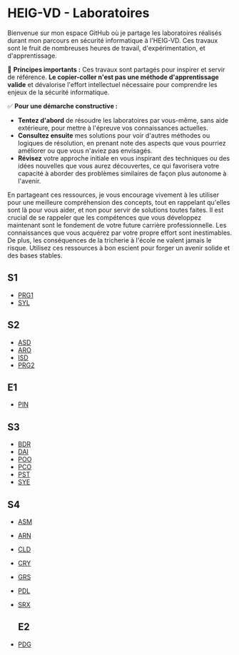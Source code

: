 # HEIG-VD - Laboratoires

Bienvenue sur mon espace GitHub où je partage les laboratoires réalisés durant mon parcours en sécurité informatique à l'HEIG-VD. Ces travaux sont le fruit de nombreuses heures de travail, d'expérimentation, et d'apprentissage.

🚫 **Principes importants :**
Ces travaux sont partagés pour inspirer et servir de référence. **Le copier-coller n'est pas une méthode d'apprentissage valide** et dévalorise l'effort intellectuel nécessaire pour comprendre les enjeux de la sécurité informatique.

✅ **Pour une démarche constructive :**
- **Tentez d'abord** de résoudre les laboratoires par vous-même, sans aide extérieure, pour mettre à l'épreuve vos connaissances actuelles.
- **Consultez ensuite** mes solutions pour voir d'autres méthodes ou logiques de résolution, en prenant note des aspects que vous pourriez améliorer ou que vous n'aviez pas envisagés.
- **Révisez** votre approche initiale en vous inspirant des techniques ou des idées nouvelles que vous aurez découvertes, ce qui favorisera votre capacité à aborder des problèmes similaires de façon plus autonome à l'avenir.

En partageant ces ressources, je vous encourage vivement à les utiliser pour une meilleure compréhension des concepts, tout en rappelant qu'elles sont là pour vous aider, et non pour servir de solutions toutes faites. Il est crucial de se rappeler que les compétences que vous développez maintenant sont le fondement de votre future carrière professionnelle. Les connaissances que vous acquérez par votre propre effort sont inestimables. De plus, les conséquences de la tricherie à l'école ne valent jamais le risque. Utilisez ces ressources à bon escient pour forger un avenir solide et des bases stables.

## S1

- [PRG1](https://github.com/HEIG-VD-AM/PRG1-21-22)
- [SYL](https://github.com/HEIG-VD-AM/SYL-21-22)

## S2

- [ASD](https://github.com/HEIG-VD-AM/ASD-21-22)
- [ARO](https://github.com/HEIG-VD-AM/ARO-21-22)
- [ISD](https://github.com/HEIG-VD-AM/ISD-21-22)
- [PRG2](https://github.com/HEIG-VD-AM/PRG2-21-22)

## E1

- [PIN](https://github.com/HEIG-VD-AM/PIN-21-22)

## S3

- [BDR](https://github.com/HEIG-VD-AM/BDR-22-23)
- [DAI](https://github.com/HEIG-VD-AM/DAI-22-23)
- [POO](https://github.com/HEIG-VD-AM/POO-22-23)
- [PCO](https://github.com/HEIG-VD-AM/PCO-22-23)
- [PST](https://github.com/HEIG-VD-AM/PST-22-23)
- [SYE](https://github.com/HEIG-VD-AM/SYE-22-23)

## S4

- [ASM](https://github.com/HEIG-VD-AM/ASM-22-23)
- [ARN](https://github.com/HEIG-VD-AM/ARN-22-23)
- [CLD](https://github.com/HEIG-VD-AM/CLD-22-23)
- [CRY](https://github.com/HEIG-VD-AM/CRY-22-23)
- [GRS](https://github.com/HEIG-VD-AM/GRS-22-23)
- [PDL](https://github.com/HEIG-VD-AM/PDL-22-23)
- [SRX](https://github.com/HEIG-VD-AM/SRX-22-23)

  ## E2

- [PDG](https://github.com/Duck-Pass)

